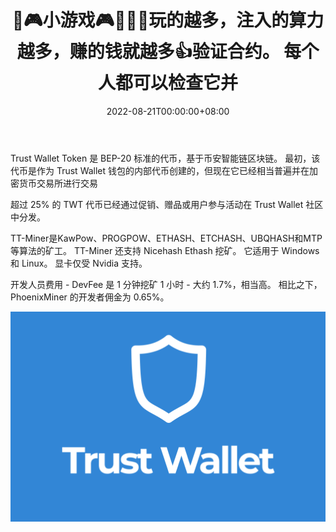 ﻿---
title: "🤹🎮小游戏🎮🤹‍♂️🔸玩的越多，注入的算力越多，赚的钱就越多👍验证合约。 每个人都可以检查它并"
description: "🤹🎮小游戏🎮🤹‍♂️
🔸 玩的越多，注入的算力越多，赚的钱就越多

👍经过验证的合同。 每个人都可以检查它并"
date: 2022-08-21T00:00:00+08:00
lastmod: 2022-08-21T00:00:00+08:00
draft: false
authors: ["boogArno"]
featuredImage: "twt-miner.png"
tags: ["High risk","TWT Miner"]
categories: ["nfts"]
nfts: ["High risk"]
blockchain: "BSC"
website: "https://twtminer.com/"
twitter: "https://twitter.com/tokentrustbnb"
discord: ""
telegram: "https://t.me/trustwalletminer_official"
github: ""
youtube: ""
twitch: ""
facebook: "https://www.facebook.com/groups/395836615407926"
instagram: ""
reddit: "https://www.reddit.com/user/TrustWalletToken"
medium: "https://medium.com/@TrustWalletToken"
steam: ""
gitbook: ""
googleplay: ""
appstore: ""
status: "Live"
weight: 
lightgallery: true
toc: true
pinned: false
recommend: false
recommend1: false
---
Trust Wallet Token 是 BEP-20 标准的代币，基于币安智能链区块链。 最初，该代币是作为 Trust Wallet 钱包的内部代币创建的，但现在它已经相当普遍并在加密货币交易所进行交易

超过 25% 的 TWT 代币已经通过促销、赠品或用户参与活动在 Trust Wallet 社区中分发。

TT-Miner是KawPow、PROGPOW、ETHASH、ETCHASH、UBQHASH和MTP等算法的矿工。 TT-Miner 还支持 Nicehash Ethash 挖矿。 它适用于 Windows 和 Linux。 显卡仅受 Nvidia 支持。

开发人员费用 - DevFee 是 1 分钟挖矿 1 小时 - 大约 1.7%，相当高。 相比之下，PhoenixMiner 的开发者佣金为 0.65%。

![twtminer-dapp-high-risk-bsc-image1_b6266c1625b2e61358c8d8d72046d633](twtminer-dapp-high-risk-bsc-image1_b6266c1625b2e61358c8d8d72046d633.png)
